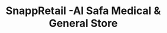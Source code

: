---
title: "SnappRetail -Al Safa Medical & General Store"
url: /karachi/snappretail-al-safa-medical-and-general-store/
shop: general
---